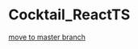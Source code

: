 # Cocktail_ReactTS

[move to master branch](https://github.com/junhui324/Cocktail_Recommendations/edit/master)
